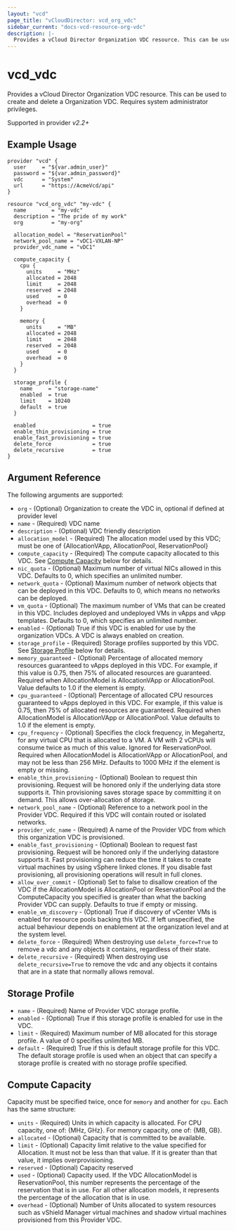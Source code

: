 ```yaml
---
layout: "vcd"
page_title: "vCloudDirector: vcd_org_vdc"
sidebar_current: "docs-vcd-resource-org-vdc"
description: |-
  Provides a vCloud Director Organization VDC resource. This can be used to create and delete a Organization VDC.
---
```


# vcd\_vdc

Provides a vCloud Director Organization VDC resource. This can be used to create and delete a Organization VDC.
Requires system administrator privileges.

Supported in provider *v2.2+*

## Example Usage

```hcl
provider "vcd" {
  user     = "${var.admin_user}"
  password = "${var.admin_password}"
  vdc      = "System"
  url      = "https://AcmeVcd/api"
}

resource "vcd_org_vdc" "my-vdc" {
  name        = "my-vdc"
  description = "The pride of my work"
  org         = "my-org"

  allocation_model = "ReservationPool"
  network_pool_name = "vDC1-VXLAN-NP"
  provider_vdc_name = "vDC1"

  compute_capacity {
    cpu {
      units     = "MHz"
      allocated = 2048
      limit     = 2048
      reserved  = 2048
      used      = 0
      overhead  = 0
    }

    memory {
      units     = "MB"
      allocated = 2048
      limit     = 2048
      reserved  = 2048
      used      = 0
      overhead  = 0
    }
  }

  storage_profile {
    name     = "storage-name"
    enabled  = true
    limit    = 10240
    default  = true    
  }

  enabled                  = true
  enable_thin_provisioning = true
  enable_fast_provisioning = true
  delete_force             = true
  delete_recursive         = true
}
```

## Argument Reference

The following arguments are supported:

* `org` - (Optional) Organization to create the VDC in, optional if defined at provider level
* `name` - (Required) VDC name
* `description` - (Optional) VDC friendly description
* `allocation_model` - (Required) The allocation model used by this VDC; must be one of {AllocationVApp, AllocationPool, ReservationPool}
* `compute_capacity` - (Required) The compute capacity allocated to this VDC.  See [Compute Capacity](#computecapacity) below for details.
* `nic_quota` - (Optional) Maximum number of virtual NICs allowed in this VDC. Defaults to 0, which specifies an unlimited number.
* `network_quota` - (Optional) Maximum number of network objects that can be deployed in this VDC. Defaults to 0, which means no networks can be deployed.
* `vm_quota` - (Optional) The maximum number of VMs that can be created in this VDC. Includes deployed and undeployed VMs in vApps and vApp templates. Defaults to 0, which specifies an unlimited number.
* `enabled` - (Optional) True if this VDC is enabled for use by the organization VDCs. A VDC is always enabled on creation.
* `storage_profile` - (Required) Storage profiles supported by this VDC.  See [Storage Profile](#storageprofile) below for details.
* `memory_guaranteed` - (Optional) Percentage of allocated memory resources guaranteed to vApps deployed in this VDC. For example, if this value is 0.75, then 75% of allocated resources are guaranteed. Required when AllocationModel is AllocationVApp or AllocationPool. Value defaults to 1.0 if the element is empty.
* `cpu_guaranteed` - (Optional) Percentage of allocated CPU resources guaranteed to vApps deployed in this VDC. For example, if this value is 0.75, then 75% of allocated resources are guaranteed. Required when AllocationModel is AllocationVApp or AllocationPool. Value defaults to 1.0 if the element is empty.
* `cpu_frequency` - (Optional) Specifies the clock frequency, in Megahertz, for any virtual CPU that is allocated to a VM. A VM with 2 vCPUs will consume twice as much of this value. Ignored for ReservationPool. Required when AllocationModel is AllocationVApp or AllocationPool, and may not be less than 256 MHz. Defaults to 1000 MHz if the element is empty or missing.
* `enable_thin_provisioning` - (Optional) Boolean to request thin provisioning. Request will be honored only if the underlying data store supports it. Thin provisioning saves storage space by committing it on demand. This allows over-allocation of storage.
* `network_pool_name` - (Optional) Reference to a network pool in the Provider VDC. Required if this VDC will contain routed or isolated networks.
* `provider_vdc_name` - (Required) A name of the Provider VDC from which this organization VDC is provisioned.
* `enable_fast_provisioning` - (Optional) Boolean to request fast provisioning. Request will be honored only if the underlying datastore supports it. Fast provisioning can reduce the time it takes to create virtual machines by using vSphere linked clones. If you disable fast provisioning, all provisioning operations will result in full clones.
* `allow_over_commit` - (Optional) Set to false to disallow creation of the VDC if the AllocationModel is AllocationPool or ReservationPool and the ComputeCapacity you specified is greater than what the backing Provider VDC can supply. Defaults to true if empty or missing.
* `enable_vm_discovery` - (Optional) True if discovery of vCenter VMs is enabled for resource pools backing this VDC. If left unspecified, the actual behaviour depends on enablement at the organization level and at the system level.
* `delete_force` - (Required) When destroying use `delete_force=True` to remove a vdc and any objects it contains, regardless of their state.
* `delete_recursive` - (Required) When destroying use `delete_recursive=True` to remove the vdc and any objects it contains that are in a state that normally allows removal.


<a id="storageprofile"></a>
## Storage Profile

* `name` - (Required) Name of Provider VDC storage profile.
* `enabled` - (Optional) True if this storage profile is enabled for use in the VDC.
* `limit` - (Required) Maximum number of MB allocated for this storage profile. A value of 0 specifies unlimited MB.
* `default` - (Required) True if this is default storage profile for this VDC. The default storage profile is used when an object that can specify a storage profile is created with no storage profile specified.

<a id="computecapacity"></a>
## Compute Capacity

Capacity must be specified twice, once for `memory` and another for `cpu`.  Each has the same structure:

* `units` - (Required) Units in which capacity is allocated. For CPU capacity, one of: {MHz, GHz}.  For memory capacity, one of: {MB, GB}.
* `allocated` - (Optional) Capacity that is committed to be available.
* `limit` - (Optional) Capacity limit relative to the value specified for Allocation. It must not be less than that value. If it is greater than that value, it implies overprovisioning.
* `reserved` - (Optional) Capacity reserved
* `used` - (Optional) Capacity used. If the VDC AllocationModel is ReservationPool, this number represents the percentage of the reservation that is in use. For all other allocation models, it represents the percentage of the allocation that is in use.
* `overhead` - (Optional) Number of Units allocated to system resources such as vShield Manager virtual machines and shadow virtual machines provisioned from this Provider VDC.